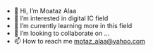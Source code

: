 - 👋 Hi, I’m Moataz Alaa
- 👀 I’m interested in digital IC field
- 🌱 I’m currently learning more in this field
- 💞️ I’m looking to collaborate on ...
- 📫 How to reach me motaz_alaa@yahoo.com

<!---
moatazalaa98/moatazalaa98 is a ✨ special ✨ repository because its `README.md` (this file) appears on your GitHub profile.
You can click the Preview link to take a look at your changes.
--->
